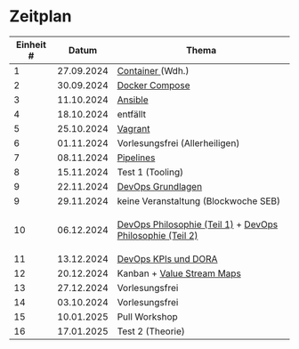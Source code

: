 # Zeitplan



| Einheit # | Datum      | Thema                                                                                                                                                                                                                                                                                                                                          |
| --------- | ---------- | ---------------------------------------------------------------------------------------------------------------------------------------------------------------------------------------------------------------------------------------------------------------------------------------------------------------------------------------------- |
| 1         | 27.09.2024 | [Container ](broken-reference)(Wdh.)                                                                                                                                                                                                                                                                                                           |
| 2         | 30.09.2024 | [Docker Compose](../docker-compose/)                                                                                                                                                                                                                                                                                                           |
| 3         | 11.10.2024 | [Ansible](https://liascript.github.io/course/?https://raw.githubusercontent.com/aheil/devops/master/lectures/06\_ansible.md#1)                                                                                                                                                                                                                 |
| 4         | 18.10.2024 | entfällt                                                                                                                                                                                                                                                                                                                                       |
| 5         | 25.10.2024 | [Vagrant](https://liascript.github.io/course/?https://raw.githubusercontent.com/aheil/devops/master/lectures/07\_vagrant.md#1)                                                                                                                                                                                                                 |
| 6         | 01.11.2024 | Vorlesungsfrei (Allerheiligen)                                                                                                                                                                                                                                                                                                                 |
| 7         | 08.11.2024 | [Pipelines](https://liascript.github.io/course/?https://raw.githubusercontent.com/aheil/devops/master/lectures/08\_gitops.md#1)                                                                                                                                                                                                                |
| 8         | 15.11.2024 | Test 1 (Tooling)                                                                                                                                                                                                                                                                                                                               |
| 9         | 22.11.2024 | [DevOps Grundlagen](../grundlagen.md)                                                                                                                                                                                                                                                                                                          |
| 9         | 29.11.2024 | keine Veranstaltung (Blockwoche SEB)                                                                                                                                                                                                                                                                                                           |
| 10        | 06.12.2024 | <p><a href="https://liascript.github.io/course/?https://raw.githubusercontent.com/aheil/devops/master/lectures/03_philosophie.md#1">DevOps Philosophie (Teil 1)</a> + <a href="https://liascript.github.io/course/?https://raw.githubusercontent.com/aheil/devops/master/lectures/03_philosophie.md#1">DevOps Philosophie (Teil 2)</a><br></p> |
| 11        | 13.12.2024 | [DevOps KPIs und DORA](https://liascript.github.io/course/?https://raw.githubusercontent.com/aheil/devops/master/lectures/09\_metriken.md#1)                                                                                                                                                                                                   |
| 12        | 20.12.2024 | Kanban + [Value Stream Maps](https://liascript.github.io/course/?https://raw.githubusercontent.com/aheil/devops/master/lectures/05\_vsm.md#1)                                                                                                                                                                                                  |
| 13        | 27.12.2024 | Vorlesungsfrei                                                                                                                                                                                                                                                                                                                                 |
| 14        | 03.10.2024 | Vorlesungsfrei                                                                                                                                                                                                                                                                                                                                 |
| 15        | 10.01.2025 | Pull Workshop                                                                                                                                                                                                                                                                                                                                  |
| 16        | 17.01.2025 | Test 2 (Theorie)                                                                                                                                                                                                                                                                                                                               |

